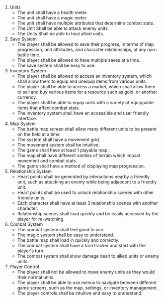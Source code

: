 1. Units
   - The unit shall have a health meter.
   - The unit shall have a magic meter.
   - The unit shall have multiple attributes that determine combat stats.
   - The Unit Shall be able to attack enemy units.
   - The Units Shall be able to heal allied units.
2. Save System
   - The player shall be allowed to save their progress, in terms of map progression, unit attributes, and character relationships, at any non-battle time.
   - The player shall be allowed to have multiple saves at a time.
   - The save system shall be easy to use.
3. Inventory System
   - The player shall be allowed to access an inventory system, which shall allow them to equip and unequip items from various units.
   - The player shall be able to access a market, which shall allow them to sell and buy various items for a resource such as gold, or another currency.
   - The player shall be able to equip units with a variety of equippable items that affect combat stats.
   - The inventory system shall have an accessible and user friendly interface.
4. Map System
   - The battle map screen shall allow many different units to be present on the field at a time.
   - The system shall have a movement grid.
   - The movement system shall be intuitive.
   - The game shall have at least 1 playable map.
   - The map shall have different varities of terrain which impact movement and combat stats.
   - The game shall have a method of displaying map progression.
5. Relationship System
   - Heart points shall be generated by interactions nearby a friendly unit, such as attacking an enemy while being adjaecent to a friendly unit.
   - Heart points shall be used to unlock relationship scenes with other friendly units.
   - Each character shall have at least 3 relationship scenes with another character.
   - Relationship scenes shall load quickly and be easily accessed by the player for re-watching.
6. Combat System
   - The combat system shall feel good to use.
   - The magic system shall be easy to understand.
   - The battle map shall load in quickly and correctly.
   - The combat system shall have a turn tracker and start with the player's turn.
   - The combat system shall show damage dealt to allied units or enemy units.
7. Player Control
   - The player shall not be allowed to move enemy units as they would their normal units.
   - The player shall be able to use menus to navigate between different game screens, such as the map, settings, or inventory management.
   - The player controls shall be intuitive and easy to understand.
